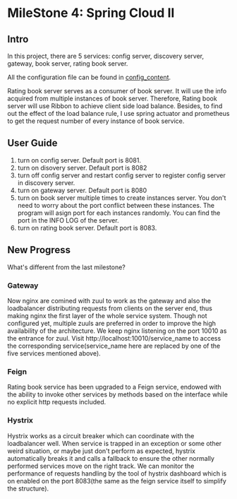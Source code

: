 # MileStone 4: Spring Cloud II

## Intro
In this project, there are 5 services: config server, discovery server, gateway, book server, rating book server.

All the configuration file can be found in [config_content](/config_content).

Rating book server serves as a consumer of book server. It will use the info acquired from multiple instances of book server. Therefore, Rating book server will use Ribbon to achieve client side load balance. Besides, to find out the effect of the load balance rule, I use spring actuator and prometheus to get the request number of every instance of book service.

## User Guide
1. turn on config server. Default port is 8081.
2. turn on disovery server. Default port is 8082
3. turn off config server and restart config server to register config server in discovery server. 
4. turn on gateway server. Default port is 8080
5. turn on book server multiple times to create instances server. You don't need to worry about the port conflict between these instances. The program will asign port for each instances randomly. You can find the port in the INFO LOG of the server.
6. turn on rating book server. Default port is 8083.

## New Progress
What's different from the last milestone?
### Gateway
Now nginx are comined with zuul to work as the gateway and also the loadbalancer distributing requests from clients on the server end, thus making nginx the first layer of the whole service system. Though not configured yet, multiple zuuls are preferred in order to improve the high availability of the architecture. We keep nginx listening on the port 10010 as the entrance for zuul. Visit http://localhost:10010/service_name to access the corresponding service(service_name here are replaced by one of the five services mentioned above).
### Feign
Rating book service has been upgraded to a Feign service, endowed with the ability to invoke other services by methods based on the interface while no explicit http requests included. 
### Hystrix
Hystrix works as a circuit breaker which can coordinate with the loadbalancer well. When service is trapped in an exception or some other weird situation, or maybe just don't perform as expected, hystrix automatically breaks it and calls a fallback to ensure the other normally performed services move on the right track. We can monitor the performance of requests handling by the tool of hystrix dashboard which is on enabled on the port 8083(the same as the feign service itself to simplify the structure). 
